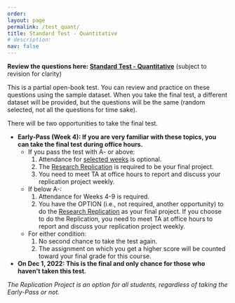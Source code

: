 ```yaml
---
order: 
layout: page
permalink: /test_quant/
title: Standard Test - Quantitative
# description:
nav: false
---
```


**Review the questions here: [Standard Test - Quantitative](https://docs.google.com/document/d/1DMwZjShq1L7Q167UH1mzuo_d7TUZ-Lfh-id-vz6ND4I/edit?usp=sharing)** (subject to revision for clarity)

This is a partial open-book test. You can review and practice on these questions using the sample dataset. When you take the final test, a different dataset will be provided, but the questions will be the same (random selected, not all the questions for time sake). 

There will be two opportunities to take the final test.

- **Early-Pass (Week 4): If you are very familiar with these topics, you can take the final test during office hours.**
	- If you pass the test with A- or above:
		1. Attendance for [selected weeks](/schedule/) is optional.
		2. The [Research Replication](#4-research-replication) is required to be your final project.
		3. You need to meet TA at office hours to report and discuss your replication project weekly.
	- If below A-:
		1. Attendance for Weeks 4-9 is required.
		2. You have the OPTION (i.e., not required, another opportunity) to do the [Research Replication](#4-research-replication) as your final project. If you choose to do the Replication, you need to meet TA at office hours to report and discuss your replication project weekly.
	- For either condition:
		1. No second chance to take the test again.
		2. The assignment on which you get a higher score will be counted toward your final grade for this course.
- **On Dec 1, 2022: This is the final and only chance for those who haven't taken this test.**

*The Replication Project is an option for all students, regardless of taking the Early-Pass or not.*

<!-- Submit a Word document with your analysis, code, figures, and tables etc. via Canvas. -->